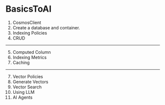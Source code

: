 # BasicsToAI
1. CosmosClient
2. Create a database and container.
3. Indexing Policies
4. CRUD
-----
5. Computed Column
6. Indexing Metrics
7. Caching
-----
7. Vector Policies
8. Generate Vectors
9. Vector Search
10. Using LLM
11. AI Agents